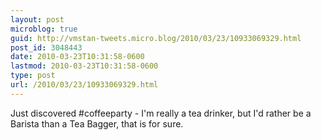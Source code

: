 ```yaml
---
layout: post
microblog: true
guid: http://vmstan-tweets.micro.blog/2010/03/23/10933069329.html
post_id: 3048443
date: 2010-03-23T10:31:58-0600
lastmod: 2010-03-23T10:31:58-0600
type: post
url: /2010/03/23/10933069329.html
---
```

Just discovered #coffeeparty - I'm really a tea drinker, but I'd rather be a Barista than a Tea Bagger, that is for sure.

